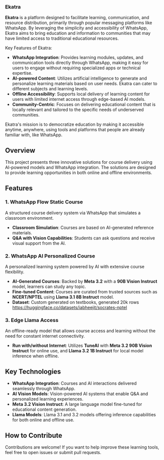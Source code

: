 
### Ekatra

**Ekatra** is a platform designed to facilitate learning, communication, and resource distribution, primarily through popular messaging platforms like WhatsApp. By leveraging the simplicity and accessibility of WhatsApp, Ekatra aims to bring education and information to communities that may have limited access to traditional educational resources.

Key Features of Ekatra:
- **WhatsApp Integration**: Provides learning modules, updates, and communication tools directly through WhatsApp, making it easy for users to engage without requiring specialized apps or technical expertise.
- **AI-powered Content**: Utilizes artificial intelligence to generate and personalize learning materials based on user needs. Ekatra can cater to different subjects and learning levels.
- **Offline Accessibility**: Supports local delivery of learning content for users with limited internet access through edge-based AI models.
- **Community-Centric**: Focuses on delivering educational content that is locally relevant and tailored to the specific needs of underserved communities.

Ekatra's mission is to democratize education by making it accessible anytime, anywhere, using tools and platforms that people are already familiar with, like WhatsApp.

## Overview
This project presents three innovative solutions for course delivery using AI-powered models and WhatsApp integration. The solutions are designed to provide learning opportunities in both online and offline environments. 

## Features

### 1. WhatsApp Flow Static Course
A structured course delivery system via WhatsApp that simulates a classroom environment.

- **Classroom Simulation**: Courses are based on AI-generated reference materials.
- **Q&A with Vision Capabilities**: Students can ask questions and receive visual support from the AI.

### 2. WhatsApp AI Personalized Course
A personalized learning system powered by AI with extensive course flexibility.

- **AI-Generated Courses**: Backed by **Meta 3.2** with a **90B Vision Instruct** model, learners can study any topic.
- **Fine-tuned Content**: Courses are curated from trusted sources such as **NCERT/NPTEL** using **Llama 3.1 8B Instruct** model.
- **Dataset**: Custom generated on textbooks, generated 20k rows https://huggingface.co/datasets/iabheejit/socrates-nptel

### 3. Edge Llama Access
An offline-ready model that allows course access and learning without the need for constant internet connectivity.

- **Run with/without Internet**: Utilizes **TuneAI** with **Meta 3.2 90B Vision Instruct** for online use, and **Llama 3.2 1B Instruct** for local model inference when offline.

## Key Technologies

- **WhatsApp Integration**: Courses and AI interactions delivered seamlessly through WhatsApp.
- **AI Vision Models**: Vision-powered AI systems that enable Q&A and personalized learning experiences.
- **Meta 3.2 Vision Instruct**: A large language model fine-tuned for educational content generation.
- **Llama Models**: Llama 3.1 and 3.2 models offering inference capabilities for both online and offline use.

## How to Contribute
Contributions are welcome! If you want to help improve these learning tools, feel free to open issues or submit pull requests.
